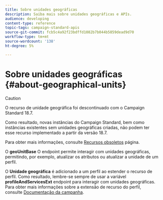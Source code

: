 ```yaml
---
title: Sobre unidades geográficas
description: Saiba mais sobre unidades geográficas e APIs.
audience: developing
content-type: reference
topic-tags: campaign-standard-apis
source-git-commit: fcb5c4a92f23bdffd1082b7b044b5859dead9d70
workflow-type: tm+mt
source-wordcount: '138'
ht-degree: 5%

---
```



# Sobre unidades geográficas {#about-geographical-units}

>[!CAUTION]
>
>O recurso de unidade geográfica foi descontinuado com o Campaign Standard 18.7.
>
>Como resultado, novas instâncias do Campaign Standard, bem como instâncias existentes sem unidades geográficas criadas, não podem ter esse recurso implementado a partir da versão 18.7.
>
>Para obter mais informações, consulte <a href="https://experienceleague.adobe.com/docs/campaign-standard/using/release-notes/deprecated-features.html?lang=pt-BR#release-notes">Recursos obsoletos</a> página.

O **geoUnitBase** O endpoint permite interagir com unidades geográficas, permitindo, por exemplo, atualizar os atributos ou atualizar a unidade de um perfil.

O **Unidade geográfica** é adicionado a um perfil ao estender o recurso de perfil. Como resultado, lembre-se sempre de usar a variável **profileAndServicesExt** endpoint para interagir com unidades geográficas. Para obter mais informações sobre a extensão de recurso do perfil, consulte [Documentação da campanha](https://helpx.adobe.com/campaign/standard/administration/using/organizational-units.html#partitioning-profiles).
